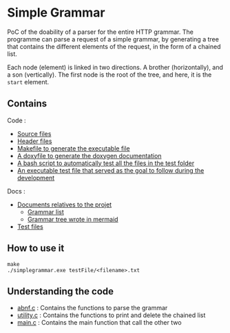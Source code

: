 # Simple Grammar

PoC of the doability of a parser for the entire HTTP grammar. The programme can parse a request of a simple grammar, by generating a tree that contains the different elements of the request, in the form of a chained list.

Each node (element) is linked in two directions. A brother (horizontally), and a son (vertically). The first node is the root of the tree, and here, it is the `start` element.


## Contains
Code :
* [Source files](src)
* [Header files](headers)
* [Makefile to generate the executable file](Makefile)
* [A doxyfile to generate the doxygen documentation](Doxyfile)
* [A bash script to automatically test all the files in the test folder](test.sh)
* [An executable test file that served as the goal to follow during the development](testsimplegrammar)

Docs :
* [Documents relatives to the projet](docs)
    *  [Grammar list](docs/simpleabnf.abnf)
    *  [Grammar tree wrote in mermaid](docs/simple_parser.md)
* [Test files](testFile)

## How to use it

```
make
./simplegrammar.exe testFile/<filename>.txt
```	

## Understanding the code
* [abnf.c](src/abnf.c) : Contains the functions to parse the grammar
* [utility.c](src/utility.c) : Contains the functions to print and delete the chained list
* [main.c](src/main.c) : Contains the main function that call the other two
